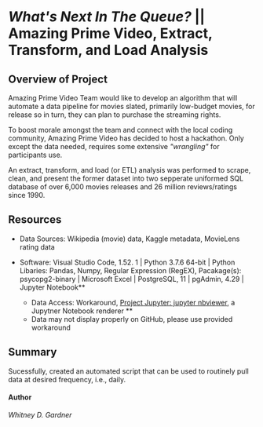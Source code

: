 #  _What's Next In The Queue?_ || Amazing Prime Video, Extract, Transform, and Load Analysis


## Overview of Project

Amazing Prime Video Team would like to develop an algorithm that will automate a data pipeline for movies slated, primarily low-budget movies, for release so in turn, they can plan to purchase the streaming rights.

To boost morale amongst the team and connect with the local coding community, Amazing Prime Video has decided to host a hackathon. Only except the data needed, requires some extensive _"wrangling"_ for participants use. 

 An extract, transform, and load (or ETL) analysis was performed to scrape, clean, and present the former dataset into two sepperate uniformed SQL database of over 6,000 movies releases and  26 million reviews/ratings since 1990. 


## Resources
* Data Sources: Wikipedia (movie) data, Kaggle metadata, MovieLens rating data

* Software: Visual Studio Code, 1.52. 1 | Python 3.7.6 64-bit  | Python Libaries: Pandas, Numpy, Regular Expression (RegEX), Pacakage(s): psycopg2-binary | Microsoft Excel | PostgreSQL, 11 | pgAdmin, 4.29 | Jupyter Notebook** 

    * Data Access: Workaround, [Project Jupyter: jupyter nbviewer](https://nbviewer.jupyter.org/), a Jupytner Notebook renderer **
     * Data may not display properly on GitHub, please use provided workaround


## Summary
Sucessfully, created an automated script that can be used to routinely pull data at desired frequency, i.e., daily. 

#### Author

_Whitney D. Gardner_
